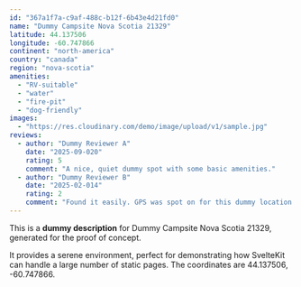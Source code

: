 ```yaml
---
id: "367a1f7a-c9af-488c-b12f-6b43e4d21fd0"
name: "Dummy Campsite Nova Scotia 21329"
latitude: 44.137506
longitude: -60.747866
continent: "north-america"
country: "canada"
region: "nova-scotia"
amenities:
  - "RV-suitable"
  - "water"
  - "fire-pit"
  - "dog-friendly"
images:
  - "https://res.cloudinary.com/demo/image/upload/v1/sample.jpg"
reviews:
  - author: "Dummy Reviewer A"
    date: "2025-09-020"
    rating: 5
    comment: "A nice, quiet dummy spot with some basic amenities."
  - author: "Dummy Reviewer B"
    date: "2025-02-014"
    rating: 2
    comment: "Found it easily. GPS was spot on for this dummy location."
---
```


This is a **dummy description** for Dummy Campsite Nova Scotia 21329, generated for the proof of concept.

It provides a serene environment, perfect for demonstrating how SvelteKit can handle a large number of static pages. The coordinates are 44.137506, -60.747866.
